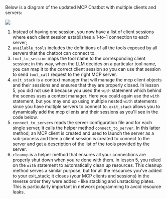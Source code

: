 Below is a diagram of the updated MCP Chatbot with multiple clients and servers:

![]("images/updated_class.png")

  1. Instead of having one session, you now have a list of client sessions where each client session establishes a 1-to-1 connection to each server;
  2. `available_tools` includes the definitions of all the tools exposed by all servers that the chatbot can connect to.
  3. `tool_to_session` maps the tool name to the corresponding client session; in this way, when the LLM decides on a particular tool name, you can map it to the correct client session so you can use that session to send `tool_call` request to the right MCP server.
  4. `exit_stack` is a context manager that will manage the mcp client objects and their sessions and ensures that they are properly closed. In lesson 5, you did not use it because you used the `with` statement which behind the scenes uses a context manager. Here you could again use the `with` statement, but you may end up using multiple nested `with` statements since you have multiple servers to connect to. `exit_stack` allows you to dynamically add the mcp clients and their sessions as you'll see in the code below.
  5. `connect_to_servers` reads the server configuration file and for each single server, it calls the helper method `connect_to_server`. In this latter method, an MCP client is created and used to launch the server as a sub-process and then a client session is created to connect to the server and get a description of the list of the tools provided by the server.
  6. `cleanup` is a helper method that ensures all your connections are properly shut down when you're done with them. In lesson 5, you relied on the `with` statement to automatically clean up resources. This cleanup method serves a similar purpose, but for all the resources you've added to your exit_stack; it closes (your MCP clients and sessions) in the reverse order they were added - like stacking and unstacking plates. This is particularly important in network programming to avoid resource leaks.
  